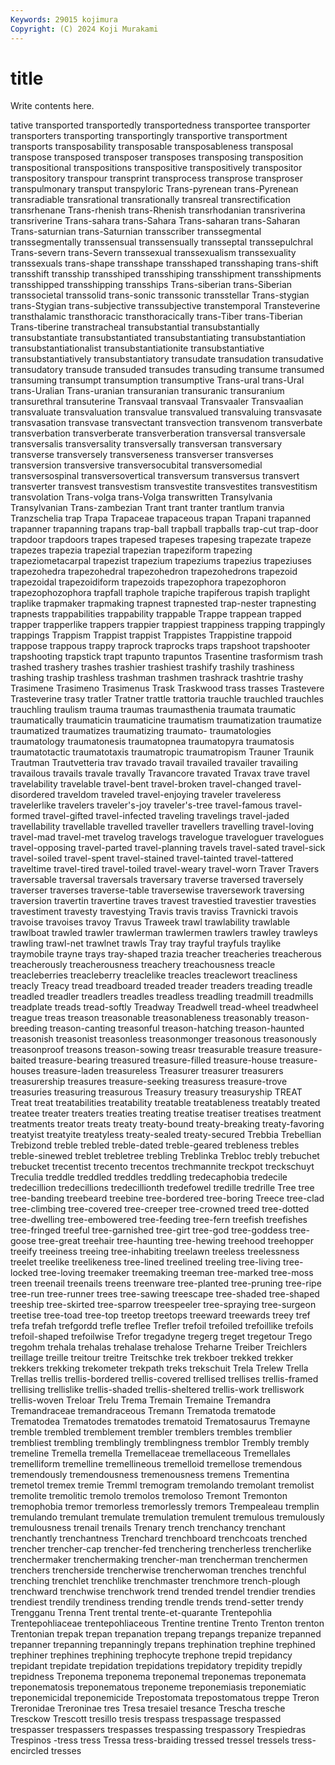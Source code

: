 ```yaml
---
Keywords: 29015 kojimura
Copyright: (C) 2024 Koji Murakami
---
```


# title

Write contents here.



tative transported transportedly transportedness transportee transporter
transporters transporting transportingly transportive transportment transports transposability transposable transposableness transposal
transpose transposed transposer transposes transposing transposition transpositional transpositions transpositive transpositively
transpositor transpository transpour transprint transprocess transprose transproser transpulmonary transput transpyloric
Trans-pyrenean trans-Pyrenean transradiable transrational transrationally transreal transrectification transrhenane Trans-rhenish trans-Rhenish
transrhodanian transriverina transriverine Trans-sahara trans-Sahara Trans-saharan trans-Saharan Trans-saturnian trans-Saturnian transscriber
transsegmental transsegmentally transsensual transsensually transseptal transsepulchral Trans-severn trans-Severn transsexual transsexualism
transsexuality transsexuals trans-shape transshape transshaped transshaping trans-shift transshift transship transshiped
transshiping transshipment transshipments transshipped transshipping transships Trans-siberian trans-Siberian transsocietal transsolid
trans-sonic transsonic transstellar Trans-stygian trans-Stygian trans-subjective transsubjective transtemporal Transteverine transthalamic
transthoracic transthoracically trans-Tiber trans-Tiberian Trans-tiberine transtracheal transubstantial transubstantially transubstantiate transubstantiated
transubstantiating transubstantiation transubstantiationalist transubstantiationite transubstantiative transubstantiatively transubstantiatory transudate transudation transudative
transudatory transude transuded transudes transuding transume transumed transuming transumpt transumption
transumptive Trans-ural trans-Ural trans-Uralian Trans-uranian transuranian transuranic transuranium transurethral transuterine
Transvaal transvaal Transvaaler Transvaalian transvaluate transvaluation transvalue transvalued transvaluing transvasate
transvasation transvase transvectant transvection transvenom transverbate transverbation transverberate transverberation transversal
transversale transversalis transversality transversally transversan transversary transverse transversely transverseness transverser
transverses transversion transversive transversocubital transversomedial transversospinal transversovertical transversum transversus transvert
transverter transvest transvestism transvestite transvestites transvestitism transvolation Trans-volga trans-Volga transwritten
Transylvania Transylvanian Trans-zambezian Trant trant tranter trantlum tranvia Tranzschelia trap
Trapa Trapaceae trapaceous trapan Trapani trapanned trapanner trapanning trapans trap-ball
trapball trapballs trap-cut trap-door trapdoor trapdoors trapes trapesed trapeses trapesing
trapezate trapeze trapezes trapezia trapezial trapezian trapeziform trapezing trapeziometacarpal trapezist
trapezium trapeziums trapezius trapeziuses trapezohedra trapezohedral trapezohedron trapezohedrons trapezoid trapezoidal
trapezoidiform trapezoids trapezophora trapezophoron trapezophozophora trapfall traphole trapiche trapiferous trapish
traplight traplike trapmaker trapmaking trapnest trapnested trap-nester trapnesting trapnests trappabilities
trappability trappable Trappe trappean trapped trapper trapperlike trappers trappier trappiest
trappiness trapping trappingly trappings Trappism Trappist trappist Trappistes Trappistine trappoid
trappose trappous trappy traprock traprocks traps trapshoot trapshooter trapshooting trapstick
trapt trapunto trapuntos Trasentine trasformism trash trashed trashery trashes trashier
trashiest trashify trashily trashiness trashing traship trashless trashman trashmen trashrack
trashtrie trashy Trasimene Trasimeno Trasimenus Trask Traskwood trass trasses Trastevere
Trasteverine trasy tratler Tratner trattle trattoria trauchle trauchled trauchles trauchling
traulism trauma traumas traumasthenia traumata traumatic traumatically traumaticin traumaticine traumatism
traumatization traumatize traumatized traumatizes traumatizing traumato- traumatologies traumatology traumatonesis traumatopnea
traumatopyra traumatosis traumatotactic traumatotaxis traumatropic traumatropism Trauner Traunik Trautman Trautvetteria
trav travado travail travailed travailer travailing travailous travails travale travally
Travancore travated Travax trave travel travelability travelable travel-bent travel-broken travel-changed
travel-disordered traveldom traveled travel-enjoying traveler traveleress travelerlike travelers traveler's-joy traveler's-tree
travel-famous travel-formed travel-gifted travel-infected traveling travelings travel-jaded travellability travellable travelled
traveller travellers travelling travel-loving travel-mad travel-met travelog travelogs travelogue traveloguer
travelogues travel-opposing travel-parted travel-planning travels travel-sated travel-sick travel-soiled travel-spent travel-stained
travel-tainted travel-tattered traveltime travel-tired travel-toiled travel-weary travel-worn Traver Travers traversable
traversal traversals traversary traverse traversed traversely traverser traverses traverse-table traversewise
traversework traversing traversion travertin travertine traves travest travestied travestier travesties
travestiment travesty travestying Travis travis traviss Travnicki travois travoise travoises
travoy Travus Traweek trawl trawlability trawlable trawlboat trawled trawler trawlerman
trawlermen trawlers trawley trawleys trawling trawl-net trawlnet trawls Tray tray
trayful trayfuls traylike traymobile trayne trays tray-shaped trazia treacher treacheries
treacherous treacherously treacherousness treachery treachousness treacle treacleberries treacleberry treaclelike treacles
treaclewort treacliness treacly Treacy tread treadboard treaded treader treaders treading
treadle treadled treadler treadlers treadles treadless treadling treadmill treadmills treadplate
treads tread-softly Treadway Treadwell tread-wheel treadwheel treague treas treason treasonable
treasonableness treasonably treason-breeding treason-canting treasonful treason-hatching treason-haunted treasonish treasonist treasonless
treasonmonger treasonous treasonously treasonproof treasons treason-sowing treasr treasurable treasure treasure-baited
treasure-bearing treasured treasure-filled treasure-house treasure-houses treasure-laden treasureless Treasurer treasurer treasurers
treasurership treasures treasure-seeking treasuress treasure-trove treasuries treasuring treasurous Treasury treasury
treasuryship TREAT Treat treat treatabilities treatability treatable treatableness treatably treated
treatee treater treaters treaties treating treatise treatiser treatises treatment treatments
treator treats treaty treaty-bound treaty-breaking treaty-favoring treatyist treatyite treatyless treaty-sealed
treaty-secured Trebbia Trebellian Trebizond treble trebled treble-dated treble-geared trebleness trebles
treble-sinewed treblet trebletree trebling Treblinka Trebloc trebly trebuchet trebucket trecentist
trecento trecentos trechmannite treckpot treckschuyt Treculia treddle treddled treddles treddling
tredecaphobia tredecile tredecillion tredecillions tredecillionth tredefowel tredille tredrille Tree tree
tree-banding treebeard treebine tree-bordered tree-boring Treece tree-clad tree-climbing tree-covered tree-creeper
tree-crowned treed tree-dotted tree-dwelling tree-embowered tree-feeding tree-fern treefish treefishes tree-fringed
treeful tree-garnished tree-girt tree-god tree-goddess tree-goose tree-great treehair tree-haunting tree-hewing
treehood treehopper treeify treeiness treeing tree-inhabiting treelawn treeless treelessness treelet
treelike treelikeness tree-lined treelined treeling tree-living tree-locked tree-loving treemaker treemaking
treeman tree-marked tree-moss treen treenail treenails treens treenware tree-planted tree-pruning
tree-ripe tree-run tree-runner trees tree-sawing treescape tree-shaded tree-shaped treeship tree-skirted
tree-sparrow treespeeler tree-spraying tree-surgeon treetise tree-toad tree-top treetop treetops treeward
treewards treey tref trefa trefah trefgordd trefle treflee Trefler trefoil
trefoiled trefoillike trefoils trefoil-shaped trefoilwise Trefor tregadyne tregerg treget tregetour
Trego tregohm trehala trehalas trehalase trehalose Treharne Treiber Treichlers treillage
treille treitour treitre Treitschke trek trekboer trekked trekker trekkers trekking
trekometer trekpath treks trekschuit Trela Trelew Trella Trellas trellis trellis-bordered
trellis-covered trellised trellises trellis-framed trellising trellislike trellis-shaded trellis-sheltered trellis-work trelliswork
trellis-woven Treloar Trelu Trema Tremain Tremaine Tremandra Tremandraceae tremandraceous Tremann
Trematoda trematode Trematodea Trematodes trematodes trematoid Trematosaurus Tremayne tremble trembled
tremblement trembler tremblers trembles tremblier trembliest trembling tremblingly tremblingness tremblor
Trembly trembly tremeline Tremella tremella Tremellaceae tremellaceous Tremellales tremelliform tremelline
tremellineous tremelloid tremellose tremendous tremendously tremendousness tremenousness tremens Trementina tremetol
tremex tremie Tremml tremogram tremolando tremolant tremolist tremolite tremolitic tremolo
tremolos tremoloso Tremont Tremonton tremophobia tremor tremorless tremorlessly tremors Trempealeau
tremplin tremulando tremulant tremulate tremulation tremulent tremulous tremulously tremulousness trenail
trenails Trenary trench trenchancy trenchant trenchantly trenchantness Trenchard trenchboard trenchcoats
trenched trencher trencher-cap trencher-fed trenchering trencherless trencherlike trenchermaker trenchermaking trencher-man
trencherman trenchermen trenchers trencherside trencherwise trencherwoman trenches trenchful trenching trenchlet
trenchlike trenchmaster trenchmore trench-plough trenchward trenchwise trenchwork trend trended trendel
trendier trendies trendiest trendily trendiness trending trendle trends trend-setter trendy
Trengganu Trenna Trent trental trente-et-quarante Trentepohlia Trentepohliaceae trentepohliaceous Trentine trentine
Trento Trenton trenton Trentonian trepak trepan trepanation trepang trepangs trepanize
trepanned trepanner trepanning trepanningly trepans trephination trephine trephined trephiner trephines
trephining trephocyte trephone trepid trepidancy trepidant trepidate trepidation trepidations trepidatory
trepidity trepidly trepidness Treponema treponema treponemal treponemas treponemata treponematosis treponematous
treponeme treponemiasis treponemiatic treponemicidal treponemicide Trepostomata trepostomatous treppe Treron Treronidae
Treroninae tres Tresa tresaiel tresance Trescha tresche Tresckow Trescott tresillo
tresis trespass trespassage trespassed trespasser trespassers trespasses trespassing trespassory Trespiedras
Trespinos -tress tress Tressa tress-braiding tressed tressel tressels tress-encircled tresses
